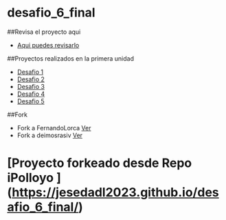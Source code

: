 # desafio_6_final

##Revisa el proyecto aqui
- [Aqui puedes revisarlo](https://ipolloyo.github.io/desafio_6_final/)

##Proyectos realizados en la primera unidad
- [Desafio 1](https://ipolloyo.github.io/Desafio_1-curriculum/)
- [Desafio 2](https://ipolloyo.github.io/desafio_2-lading_page/)
- [Desafio 3](https://ipolloyo.github.io/desafio_3_iguanapage/)
- [Desafio 4](https://ipolloyo.github.io/desafio_4_bootstrap/)
- [Desafio 5](https://ipolloyo.github.io/fdsw-github/)

##Fork
- Fork a  FernandoLorca [Ver](https://github.com/iPolloyo/desarrollo-portafolio) 
- Fork a  deimosrasiv [Ver](https://github.com/iPolloyo/desafio_03)


# [Proyecto forkeado desde Repo iPolloyo ] (https://jesedadl2023.github.io/desafio_6_final/)
